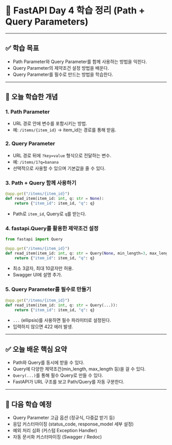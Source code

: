 # 📘 FastAPI Day 4 학습 정리 (Path + Query Parameters)

---

## ✅ 학습 목표
- Path Parameter와 Query Parameter를 함께 사용하는 방법을 익힌다.
- Query Parameter의 제약조건 설정 방법을 배운다.
- Query Parameter를 필수로 만드는 방법을 학습한다.

---

## 📌 오늘 학습한 개념

### 1. Path Parameter
- URL 경로 안에 변수를 포함시키는 방법.
- 예: `/items/{item_id}` → item_id는 경로를 통해 받음.

### 2. Query Parameter
- URL 경로 뒤에 `?key=value` 형식으로 전달하는 변수.
- 예: `/items/1?q=banana`
- 선택적으로 사용할 수 있으며 기본값을 줄 수 있다.

### 3. Path + Query 함께 사용하기
```python
@app.get("/items/{item_id}")
def read_item(item_id: int, q: str = None):
    return {"item_id": item_id, "q": q}
```
- Path로 `item_id`, Query로 `q`를 받는다.

### 4. fastapi.Query를 활용한 제약조건 설정
```python
from fastapi import Query

@app.get("/items/{item_id}")
def read_item(item_id: int, q: str = Query(None, min_length=3, max_length=10, description="검색할 키워드를 입력하세요 (3~10자)")):
    return {"item_id": item_id, "q": q}
```
- 최소 3글자, 최대 10글자만 허용.
- Swagger UI에 설명 추가.

### 5. Query Parameter를 필수로 만들기
```python
@app.get("/items/{item_id}")
def read_item(item_id: int, q: str = Query(...)):
    return {"item_id": item_id, "q": q}
```
- `...` (ellipsis)를 사용하면 필수 파라미터로 설정된다.
- 입력하지 않으면 422 에러 발생.

---

## ✅ 오늘 배운 핵심 요약
- Path와 Query를 동시에 받을 수 있다.
- Query에 다양한 제약조건(min_length, max_length 등)을 걸 수 있다.
- `Query(...)`를 통해 필수 Query로 만들 수 있다.
- FastAPI가 URL 구조를 보고 Path/Query를 자동 구분한다.

---

## 📌 다음 학습 예정
- Query Parameter 고급 옵션 (정규식, 다중값 받기 등)
- 응답 커스터마이징 (status_code, response_model 세부 설정)
- 예외 처리 심화 (커스텀 Exception Handler)
- 자동 문서화 커스터마이징 (Swagger / Redoc)

